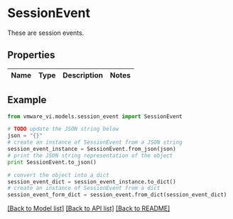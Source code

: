 # SessionEvent

These are session events. 

## Properties
Name | Type | Description | Notes
------------ | ------------- | ------------- | -------------

## Example

```python
from vmware_vi.models.session_event import SessionEvent

# TODO update the JSON string below
json = "{}"
# create an instance of SessionEvent from a JSON string
session_event_instance = SessionEvent.from_json(json)
# print the JSON string representation of the object
print SessionEvent.to_json()

# convert the object into a dict
session_event_dict = session_event_instance.to_dict()
# create an instance of SessionEvent from a dict
session_event_form_dict = session_event.from_dict(session_event_dict)
```
[[Back to Model list]](../README.md#documentation-for-models) [[Back to API list]](../README.md#documentation-for-api-endpoints) [[Back to README]](../README.md)


